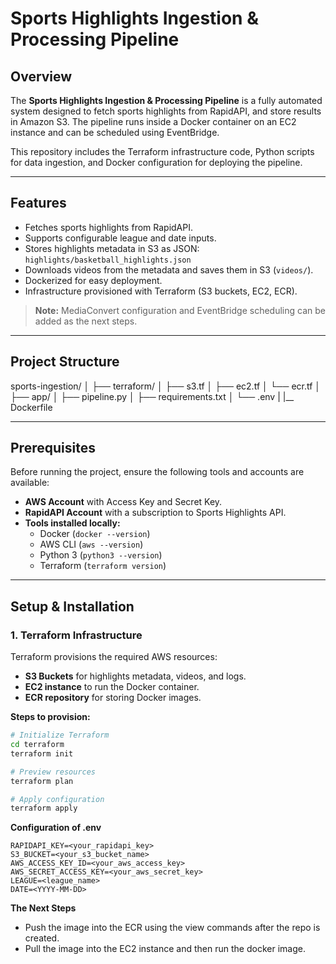 # Sports Highlights Ingestion & Processing Pipeline

## Overview

The **Sports Highlights Ingestion & Processing Pipeline** is a fully automated system designed to fetch sports highlights from RapidAPI, and store results in Amazon S3. The pipeline runs inside a Docker container on an EC2 instance and can be scheduled using EventBridge.  

This repository includes the Terraform infrastructure code, Python scripts for data ingestion, and Docker configuration for deploying the pipeline.

---

## Features

- Fetches sports highlights from RapidAPI.  
- Supports configurable league and date inputs.  
- Stores highlights metadata in S3 as JSON:  
  `highlights/basketball_highlights.json`  
- Downloads videos from the metadata and saves them in S3 (`videos/`).  
- Dockerized for easy deployment.  
- Infrastructure provisioned with Terraform (S3 buckets, EC2, ECR).  

> **Note:** MediaConvert configuration and EventBridge scheduling can be added as the next steps.

---

## Project Structure
sports-ingestion/
│
├── terraform/
│ ├── s3.tf 
│ ├── ec2.tf 
│ └── ecr.tf 
│
├── app/
│ ├── pipeline.py
│ ├── requirements.txt 
│ └── .env
| |__ Dockerfile


---

## Prerequisites

Before running the project, ensure the following tools and accounts are available:

- **AWS Account** with Access Key and Secret Key.  
- **RapidAPI Account** with a subscription to Sports Highlights API.  
- **Tools installed locally:**  
  - Docker (`docker --version`)  
  - AWS CLI (`aws --version`)  
  - Python 3 (`python3 --version`)  
  - Terraform (`terraform version`)  

---

## Setup & Installation

### 1. Terraform Infrastructure

Terraform provisions the required AWS resources:

- **S3 Buckets** for highlights metadata, videos, and logs.  
- **EC2 instance** to run the Docker container.  
- **ECR repository** for storing Docker images.  

**Steps to provision:**

```bash
# Initialize Terraform
cd terraform
terraform init

# Preview resources
terraform plan

# Apply configuration
terraform apply

```
**Configuration of .env**
```
RAPIDAPI_KEY=<your_rapidapi_key>
S3_BUCKET=<your_s3_bucket_name>
AWS_ACCESS_KEY_ID=<your_aws_access_key>
AWS_SECRET_ACCESS_KEY=<your_aws_secret_key>
LEAGUE=<league_name>
DATE=<YYYY-MM-DD>
```
**The Next Steps**
- Push the image into the ECR using the view commands after the repo is created.
- Pull the image into the EC2 instance and then run the docker image.

